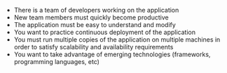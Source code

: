 ---
---
* There is a team of developers working on the application
* New team members must quickly become productive
* The application must be easy to understand and modify
* You want to practice continuous deployment of the application
* You must run multiple copies of the application on multiple machines in order to satisfy scalability and availability requirements
* You want to take advantage of emerging technologies (frameworks, programming languages, etc)
